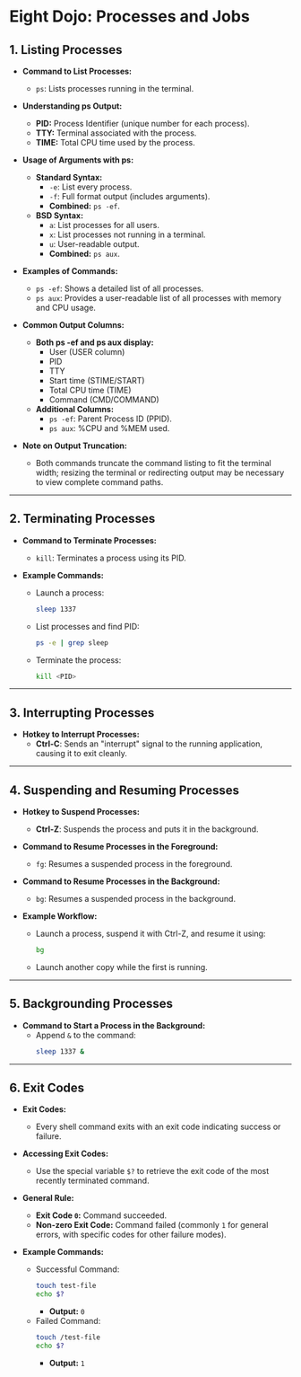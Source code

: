 # Eight Dojo: Processes and Jobs

## 1. Listing Processes
- **Command to List Processes:**
  - `ps`: Lists processes running in the terminal.
  
- **Understanding ps Output:**
  - **PID:** Process Identifier (unique number for each process).
  - **TTY:** Terminal associated with the process.
  - **TIME:** Total CPU time used by the process.

- **Usage of Arguments with ps:**
  - **Standard Syntax:**
    - `-e`: List every process.
    - `-f`: Full format output (includes arguments).
    - **Combined:** `ps -ef`.
  - **BSD Syntax:**
    - `a`: List processes for all users.
    - `x`: List processes not running in a terminal.
    - `u`: User-readable output.
    - **Combined:** `ps aux`.

- **Examples of Commands:**
  - `ps -ef`: Shows a detailed list of all processes.
  - `ps aux`: Provides a user-readable list of all processes with memory and CPU usage.

- **Common Output Columns:**
  - **Both ps -ef and ps aux display:**
    - User (USER column)
    - PID
    - TTY
    - Start time (STIME/START)
    - Total CPU time (TIME)
    - Command (CMD/COMMAND)
  - **Additional Columns:**
    - `ps -ef`: Parent Process ID (PPID).
    - `ps aux`: %CPU and %MEM used.

- **Note on Output Truncation:**
  - Both commands truncate the command listing to fit the terminal width; resizing the terminal or redirecting output may be necessary to view complete command paths.

---

## 2. Terminating Processes
- **Command to Terminate Processes:**
  - `kill`: Terminates a process using its PID.
  
- **Example Commands:**
  - Launch a process:
    ```bash
    sleep 1337
    ```
  - List processes and find PID:
    ```bash
    ps -e | grep sleep
    ```
  - Terminate the process:
    ```bash
    kill <PID>
    ```

---

## 3. Interrupting Processes
- **Hotkey to Interrupt Processes:**
  - **Ctrl-C**: Sends an "interrupt" signal to the running application, causing it to exit cleanly.

---

## 4. Suspending and Resuming Processes
- **Hotkey to Suspend Processes:**
  - **Ctrl-Z**: Suspends the process and puts it in the background.

- **Command to Resume Processes in the Foreground:**
  - `fg`: Resumes a suspended process in the foreground.

- **Command to Resume Processes in the Background:**
  - `bg`: Resumes a suspended process in the background.

- **Example Workflow:**
  - Launch a process, suspend it with Ctrl-Z, and resume it using:
    ```bash
    bg
    ```
  - Launch another copy while the first is running.

---

## 5. Backgrounding Processes
- **Command to Start a Process in the Background:**
  - Append `&` to the command:
    ```bash
    sleep 1337 &
    ```

---

## 6. Exit Codes
- **Exit Codes:**
  - Every shell command exits with an exit code indicating success or failure.
  
- **Accessing Exit Codes:**
  - Use the special variable `$?` to retrieve the exit code of the most recently terminated command.
  
- **General Rule:**
  - **Exit Code `0`:** Command succeeded.
  - **Non-zero Exit Code:** Command failed (commonly `1` for general errors, with specific codes for other failure modes).

- **Example Commands:**
  - Successful Command:
    ```bash
    touch test-file
    echo $?
    ```
    - **Output:** `0`
  - Failed Command:
    ```bash
    touch /test-file
    echo $?
    ```
    - **Output:** `1`
